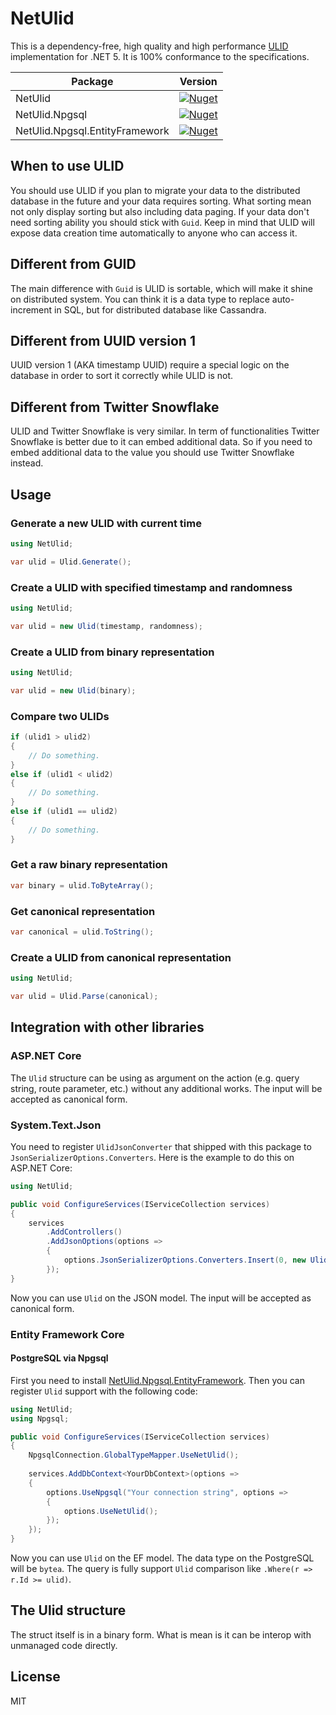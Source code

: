 # NetUlid

This is a dependency-free, high quality and high performance [ULID](https://github.com/ulid/spec) implementation for
.NET 5. It is 100% conformance to the specifications.

| Package                        | Version                                                                                                                                   |
| ------------------------------ | ----------------------------------------------------------------------------------------------------------------------------------------- |
| NetUlid                        | [![Nuget](https://img.shields.io/nuget/v/NetUlid)](https://www.nuget.org/packages/NetUlid/)                                               |
| NetUlid.Npgsql                 | [![Nuget](https://img.shields.io/nuget/v/NetUlid.Npgsql)](https://www.nuget.org/packages/NetUlid.Npgsql/)                                 |
| NetUlid.Npgsql.EntityFramework | [![Nuget](https://img.shields.io/nuget/v/NetUlid.Npgsql.EntityFramework)](https://www.nuget.org/packages/NetUlid.Npgsql.EntityFramework/) |

## When to use ULID

You should use ULID if you plan to migrate your data to the distributed database in the future and your data requires
sorting. What sorting mean not only display sorting but also including data paging. If your data don't need sorting
ability you should stick with `Guid`. Keep in mind that ULID will expose data creation time automatically to anyone who
can access it.

## Different from GUID

The main difference with `Guid` is ULID is sortable, which will make it shine on distributed system. You can think it is
a data type to replace auto-increment in SQL, but for distributed database like Cassandra.

## Different from UUID version 1

UUID version 1 (AKA timestamp UUID) require a special logic on the database in order to sort it correctly while ULID is
not.

## Different from Twitter Snowflake

ULID and Twitter Snowflake is very similar. In term of functionalities Twitter Snowflake is better due to it can embed
additional data. So if you need to embed additional data to the value you should use Twitter Snowflake instead.

## Usage

### Generate a new ULID with current time

```csharp
using NetUlid;

var ulid = Ulid.Generate();
```

### Create a ULID with specified timestamp and randomness

```csharp
using NetUlid;

var ulid = new Ulid(timestamp, randomness);
```

### Create a ULID from binary representation

```csharp
using NetUlid;

var ulid = new Ulid(binary);
```

### Compare two ULIDs

```csharp
if (ulid1 > ulid2)
{
    // Do something.
}
else if (ulid1 < ulid2)
{
    // Do something.
}
else if (ulid1 == ulid2)
{
    // Do something.
}
```

### Get a raw binary representation

```csharp
var binary = ulid.ToByteArray();
```

### Get canonical representation

```csharp
var canonical = ulid.ToString();
```

### Create a ULID from canonical representation

```csharp
using NetUlid;

var ulid = Ulid.Parse(canonical);
```

## Integration with other libraries

### ASP.NET Core

The `Ulid` structure can be using as argument on the action (e.g. query string, route parameter, etc.) without any
additional works. The input will be accepted as canonical form.

### System.Text.Json

You need to register `UlidJsonConverter` that shipped with this package to `JsonSerializerOptions.Converters`. Here is
the example to do this on ASP.NET Core:

```csharp
using NetUlid;

public void ConfigureServices(IServiceCollection services)
{
    services
        .AddControllers()
        .AddJsonOptions(options =>
        {
            options.JsonSerializerOptions.Converters.Insert(0, new UlidJsonConverter());
        });
}
```

Now you can use `Ulid` on the JSON model. The input will be accepted as canonical form.

### Entity Framework Core

#### PostgreSQL via Npgsql

First you need to install
[NetUlid.Npgsql.EntityFramework](https://www.nuget.org/packages/NetUlid.Npgsql.EntityFramework/). Then you can
register `Ulid` support with the following code:

```csharp
using NetUlid;
using Npgsql;

public void ConfigureServices(IServiceCollection services)
{
    NpgsqlConnection.GlobalTypeMapper.UseNetUlid();
    
    services.AddDbContext<YourDbContext>(options =>
    {
        options.UseNpgsql("Your connection string", options =>
        {
            options.UseNetUlid();
        });
    });
}
```

Now you can use `Ulid` on the EF model. The data type on the PostgreSQL will be `bytea`. The query is fully
support `Ulid` comparison like `.Where(r => r.Id >= ulid)`.

## The Ulid structure

The struct itself is in a binary form. What is mean is it can be interop with unmanaged code directly.

## License

MIT
